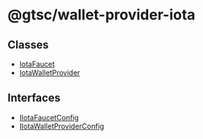 # @gtsc/wallet-provider-iota

## Classes

- [IotaFaucet](classes/IotaFaucet.md)
- [IotaWalletProvider](classes/IotaWalletProvider.md)

## Interfaces

- [IIotaFaucetConfig](interfaces/IIotaFaucetConfig.md)
- [IIotaWalletProviderConfig](interfaces/IIotaWalletProviderConfig.md)
